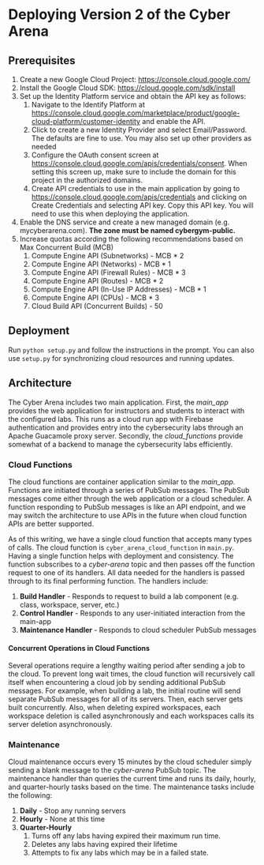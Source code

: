 # Deploying Version 2 of the Cyber Arena
## Prerequisites
1. Create a new Google Cloud Project: https://console.cloud.google.com/
2. Install the Google Cloud SDK: https://cloud.google.com/sdk/install
3. Set up the Identity Platform service and obtain the API key as follows:
    1. Navigate to the Identify Platform at 
        https://console.cloud.google.com/marketplace/product/google-cloud-platform/customer-identity and enable the API.
    2. Click to create a new Identity Provider and select Email/Password. The defaults are fine to use. 
        You may also set up other providers as needed
    3. Configure the OAuth consent screen at https://console.cloud.google.com/apis/credentials/consent. 
        When setting this screen up, make sure to include the domain for this project in the authorized domains.
    4. Create API credentials to use in the main application by going to 
        https://console.cloud.google.com/apis/credentials and clicking on Create Credentials and selecting API key. 
        Copy this API key. You will need to use this when deploying the application.
4. Enable the DNS service and create a new managed domain (e.g. mycyberarena.com). **The zone must be named cybergym-public.**
5. Increase quotas according the following recommendations based on Max Concurrent Build (MCB)
    1. Compute Engine API (Subnetworks) - MCB * 2
    2. Compute Engine API (Networks) - MCB * 1
    3. Compute Engine API (Firewall Rules) - MCB * 3
    4. Compute Engine API (Routes) - MCB * 2
    5. Compute Engine API (In-Use IP Addresses) - MCB * 1
    6. Compute Engine API (CPUs) - MCB * 3
    7. Cloud Build API (Concurrent Builds) - 50

## Deployment
Run `python setup.py` and follow the instructions in the prompt. You can also use `setup.py` for synchronizing cloud
resources and running updates.

## Architecture
The Cyber Arena includes two main application. First, the _main_app_ provides the web application for instructors and students
to interact with the configured labs. This runs as a cloud run app with Firebase authentication and provides entry into
the cybersecurity labs through an Apache Guacamole proxy server. Secondly, the _cloud_functions_ provide somewhat of
a backend to manage the cybersecurity labs efficiently.

### Cloud Functions
The cloud functions are container application similar to the _main_app_. Functions are initiated through a series of
PubSub messages. The PubSub messages come either through the web application or a cloud scheduler. A function 
responding to PubSub messages is like an API endpoint, and we may switch the architecture to use APIs in the future 
when cloud function APIs are better supported.

As of this writing, we have a single cloud function that accepts many types of calls. The cloud function is 
`cyber_arena_cloud_function` in `main.py`. Having a single function helps with deployment and consistency. The 
function subscribes to a _cyber-arena_ topic and then passes off the function request to one of its handlers. All
data needed for the handlers is passed through to its final performing function. The handlers include:
1. **Build Handler** - Responds to request to build a lab component (e.g. class, workspace, server, etc.)
2. **Control Handler** - Responds to any user-initiated interaction from the main-app
3. **Maintenance Handler** - Responds to cloud scheduler PubSub messages

#### Concurrent Operations in Cloud Functions
Several operations require a lengthy waiting period after sending a job to the cloud. To prevent long wait times, 
the cloud function will recursively call itself when encountering a cloud job by sending additional PubSub messages.
For example, when building a lab, the initial routine will send separate PubSub messages for all of its servers.
Then, each server gets built concurrently. Also, when deleting expired workspaces, each workspace deletion is
called asynchronously and each workspaces calls its server deletion asynchronously. 

### Maintenance
Cloud maintenance occurs every 15 minutes by the cloud scheduler simply sending a blank message to the _cyber-arena_ 
PubSub topic. The maintenance handler than queries the current time and runs its daily, hourly, and quarter-hourly
tasks based on the time. The maintenance tasks include the following:
1. **Daily** - Stop any running servers
2. **Hourly** - None at this time
3. **Quarter-Hourly**
   1. Turns off any labs having expired their maximum run time.
   2. Deletes any labs having expired their lifetime
   3. Attempts to fix any labs which may be in a failed state.
